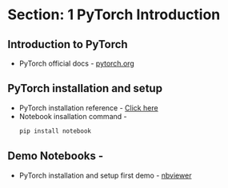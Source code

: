 # Section: 1 PyTorch Introduction

## Introduction to PyTorch

* PyTorch official docs - [pytorch.org](https://pytorch.org)

## PyTorch installation and setup

* PyTorch installation reference - [Click here](https://pytorch.org/get-started/locally/)
* Notebook insallation command - 
    ```bash
    pip install notebook
    ```

## Demo Notebooks -

* PyTorch installation and setup first demo - [nbviewer](https://nbviewer.org/github/sushantsur23/Pytorch-basics/blob/main/codebase/01.02_PyTorch%20installation%20and%20setup.ipynb)
